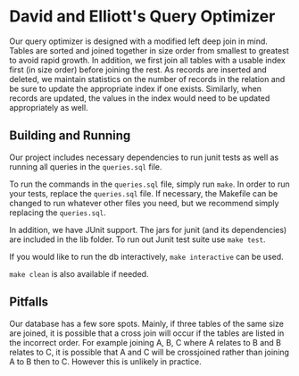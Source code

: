 # David and Elliott's Query Optimizer

Our query optimizer is designed with a modified left deep join in mind. Tables are sorted and joined together in size order from smallest to greatest to avoid rapid growth. In addition, we first join all tables with a usable index first (in size order) before joining the rest.  As records are inserted and deleted, we maintain statistics on the number of records in the relation and be sure to update the appropriate index if one exists. Similarly, when records are updated, the values in the index would need to be updated appropriately as well.


## Building and Running

Our project includes necessary dependencies to run junit tests as well as running all queries in the `queries.sql` file. 

To run the commands in the `queries.sql` file, simply run `make`. In order to run your tests, replace the `queries.sql` file. If necessary, the Makefile can be changed to run whatever other files you need, but we recommend simply replacing the `queries.sql`.

In addition, we have JUnit support. The jars for junit (and its dependencies) are included in the lib folder. To run out Junit test suite use `make test`. 

If you would like to run the db interactively, `make interactive` can be used. 

`make clean` is also available if needed. 

## Pitfalls

Our database has a few sore spots. Mainly, if three tables of the same size are joined, it is possible that a cross join will occur if the tables are listed in the incorrect order. For example joining A, B, C where A relates to B and B relates to C, it is possible that A and C will be crossjoined rather than joining A to B then to C. However this is unlikely in practice. 
